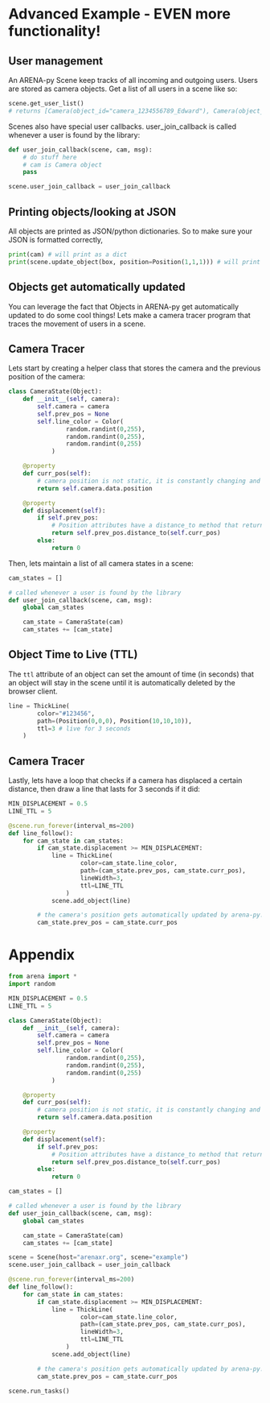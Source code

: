 # Advanced Example - EVEN more functionality!

## User management
An ARENA-py Scene keep tracks of all incoming and outgoing users. Users are stored as camera objects. Get a list of all users in a scene like so:
```python
scene.get_user_list()
# returns [Camera(object_id="camera_1234556789_Edward"), Camera(object_id="camera_987654321_Ed"), ...]
```

Scenes also have special user callbacks. user_join_callback is called whenever a user is found by the library:
```python
def user_join_callback(scene, cam, msg):
    # do stuff here
    # cam is Camera object
    pass

scene.user_join_callback = user_join_callback
```

## Printing objects/looking at JSON
All objects are printed as JSON/python dictionaries. So to make sure your JSON is formatted correctly,
```python
print(cam) # will print as a dict
print(scene.update_object(box, position=Position(1,1,1))) # will print what was published as a dict
```

## Objects get automatically updated
You can leverage the fact that Objects in ARENA-py get automatically updated to do some cool things! Lets make a camera tracer program that traces the movement of users in a scene.

## Camera Tracer
Lets start by creating a helper class that stores the camera and the previous position of the camera:
```python
class CameraState(Object):
    def __init__(self, camera):
        self.camera = camera
        self.prev_pos = None
        self.line_color = Color(
                random.randint(0,255),
                random.randint(0,255),
                random.randint(0,255)
            )

    @property
    def curr_pos(self):
        # camera position is not static, it is constantly changing and will be updated in real-time
        return self.camera.data.position

    @property
    def displacement(self):
        if self.prev_pos:
            # Position attributes have a distance_to method that returns the distance to another Position
            return self.prev_pos.distance_to(self.curr_pos)
        else:
            return 0
```

Then, lets maintain a list of all camera states in a scene:
```python
cam_states = []

# called whenever a user is found by the library
def user_join_callback(scene, cam, msg):
    global cam_states

    cam_state = CameraState(cam)
    cam_states += [cam_state]
```

## Object Time to Live (TTL)
The `ttl` attribute of an object can set the amount of time (in seconds) that an object will stay in the scene until it is automatically deleted by the browser client.
```python
line = ThickLine(
        color="#123456",
        path=(Position(0,0,0), Position(10,10,10)),
        ttl=3 # live for 3 seconds
    )
```

## Camera Tracer
Lastly, lets have a loop that checks if a camera has displaced a certain distance, then draw a line that lasts for 3 seconds if it did:
```python
MIN_DISPLACEMENT = 0.5
LINE_TTL = 5

@scene.run_forever(interval_ms=200)
def line_follow():
    for cam_state in cam_states:
        if cam_state.displacement >= MIN_DISPLACEMENT:
            line = ThickLine(
                    color=cam_state.line_color,
                    path=(cam_state.prev_pos, cam_state.curr_pos),
                    lineWidth=3,
                    ttl=LINE_TTL
                )
            scene.add_object(line)

        # the camera's position gets automatically updated by arena-py!
        cam_state.prev_pos = cam_state.curr_pos
```

# Appendix
```python
from arena import *
import random

MIN_DISPLACEMENT = 0.5
LINE_TTL = 5

class CameraState(Object):
    def __init__(self, camera):
        self.camera = camera
        self.prev_pos = None
        self.line_color = Color(
                random.randint(0,255),
                random.randint(0,255),
                random.randint(0,255)
            )

    @property
    def curr_pos(self):
        # camera position is not static, it is constantly changing and will be updated in real-time
        return self.camera.data.position

    @property
    def displacement(self):
        if self.prev_pos:
            # Position attributes have a distance_to method that returns the distance to another Position
            return self.prev_pos.distance_to(self.curr_pos)
        else:
            return 0

cam_states = []

# called whenever a user is found by the library
def user_join_callback(scene, cam, msg):
    global cam_states

    cam_state = CameraState(cam)
    cam_states += [cam_state]

scene = Scene(host="arenaxr.org", scene="example")
scene.user_join_callback = user_join_callback

@scene.run_forever(interval_ms=200)
def line_follow():
    for cam_state in cam_states:
        if cam_state.displacement >= MIN_DISPLACEMENT:
            line = ThickLine(
                    color=cam_state.line_color,
                    path=(cam_state.prev_pos, cam_state.curr_pos),
                    lineWidth=3,
                    ttl=LINE_TTL
                )
            scene.add_object(line)

        # the camera's position gets automatically updated by arena-py!
        cam_state.prev_pos = cam_state.curr_pos

scene.run_tasks()
```
